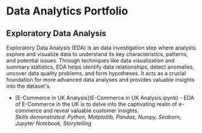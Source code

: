 # Data Analytics Portfolio

## Exploratory Data Analysis
Exploratory Data Analysis (EDA) is an data investigation step where analysts explore and visualize data to understand its key characteristics, patterns, and potential issues. Through techniques like data visualization and summary statistics, EDA helps identify data relationships, detect anomalies, uncover data quality problems, and form hypotheses. It acts as a crucial foundation for more advanced data analyses and provides valuable insights into the dataset's.
- [E-Commerce in UK Analysis](E-Commerce in UK Analysis.ipynb) - EDA of E-Commerce in the UK is to delve into the captivating realm of e-commerce and reveal valuable customer insights.
<br>*Skills demonstrated: Python, Matplotlib, Pandas, Numpy, Seaborn, Jupyter Notebook, Storytelling*
